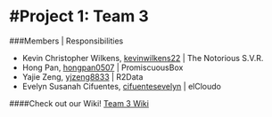 #Project 1: Team 3
=================
###Members | Responsibilities
* Kevin Christopher Wilkens, [kevinwilkens22](https://github.com/kevinwilkens22) | The Notorious S.V.R.
* Hong Pan, [hongpan0507](https://github.com/hongpan0507) | PromiscuousBox 
* Yajie Zeng, [yjzeng8833](https://github.com/yjzeng8833) | R2Data
* Evelyn Susanah Cifuentes, [cifuentesevelyn](https://github.com/cifuentesevelyn) | elCloudo

####Check out our Wiki!
[Team 3 Wiki](https://github.com/CourseReps/ECEN489-Spring2015/wiki/Project-1-Team-3)
